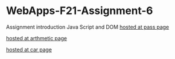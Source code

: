# WebApps-F21-Assignment-6
Assignment introduction Java Script and DOM
[hosted at pass page](https://44-563-webapps-f21.github.io/webapps-f21-assignment-6-Asiddhartha/pass.html)

[hosted at arthmetic page](https://44-563-webapps-f21.github.io/webapps-f21-assignment-6-Asiddhartha/arithmetic.html)

[hosted at car page](https://44-563-webapps-f21.github.io/webapps-f21-assignment-6-Asiddhartha/car.html)
